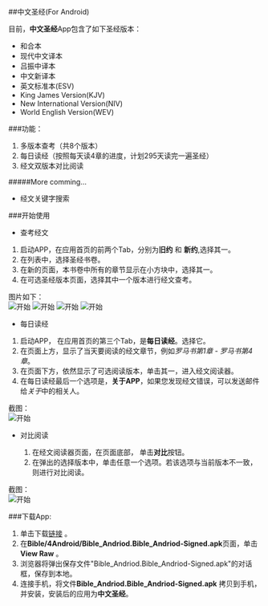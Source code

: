 ##中文圣经(For Android)

目前，**中文圣经**App包含了如下圣经版本：

+ 和合本
+ 现代中文译本
+ 吕振中译本
+ 中文新译本
+ 英文标准本(ESV)
+ King James Version(KJV)
+ New International Version(NIV)
+ World English Version(WEV)

###功能：  
1. 多版本查考（共8个版本）  
2. 每日读经（按照每天读4章的进度，计划295天读完一遍圣经）
3. 经文双版本对比阅读

#####More comming...  

+ 经文关键字搜索  

###开始使用

+ 查考经文
 1. 启动APP，在应用首页的前两个Tab，分别为**旧约** 和 **新约**,选择其一。
 2. 在列表中，选择圣经书卷。
 3. 在新的页面，本书卷中所有的章节显示在小方块中，选择其一。
 4. 在可选圣经版本页面，选择其中一个版本进行经文查考。

图片如下：  
![开始](https://github.com/7788wangzi/Bible/blob/master/4Android/Screen/2.png "选择新约") 
![开始](https://github.com/7788wangzi/Bible/blob/master/4Android/Screen/3.png "选择章节") 
![开始](https://github.com/7788wangzi/Bible/blob/master/4Android/Screen/6.png "可选经文版本") 
![开始](https://github.com/7788wangzi/Bible/blob/master/4Android/Screen/5.png "经文阅读器") 

+ 每日读经
 1. 启动APP， 在应用首页的第三个Tab，是**每日读经**。选择它。
 2. 在页面上方，显示了当天要阅读的经文章节，例如*罗马书第1章 - 罗马书第4章*。
 3. 在页面下方，依然显示了可选阅读版本，单击其一，进入经文阅读器。
 4. 在每日读经最后一个选项是，**关于APP**，如果您发现经文错误，可以发送邮件给*关于*中的相关人。  
  
截图：  
![开始](https://github.com/7788wangzi/Bible/blob/master/4Android/Screen/4.png "每日读经") 

+ 对比阅读

	1. 在经文阅读器页面，在页面底部， 单击**对比**按钮。
	2. 在弹出的选择版本中，单击任意一个选项。若该选项与当前版本不一致，则进行对比阅读。  

截图：  
![开始](https://github.com/7788wangzi/Bible/blob/master/4Android/Screen/04.png "对比阅读") 

###下载App:  
1. 单击下载[链接](https://github.com/7788wangzi/Bible/blob/master/4Android/Bible_Andriod.Bible_Andriod-Signed.apk) 。  
2. 在**Bible/4Android/Bible_Andriod.Bible_Andriod-Signed.apk**页面，单击**View Raw** 。  
3. 浏览器将弹出保存文件"Bible_Andriod.Bible_Andriod-Signed.apk"的对话框，保存到本地。  
4. 连接手机，将文件**Bible_Andriod.Bible_Andriod-Signed.apk** 拷贝到手机，并安装，安装后的应用为**中文圣经**。